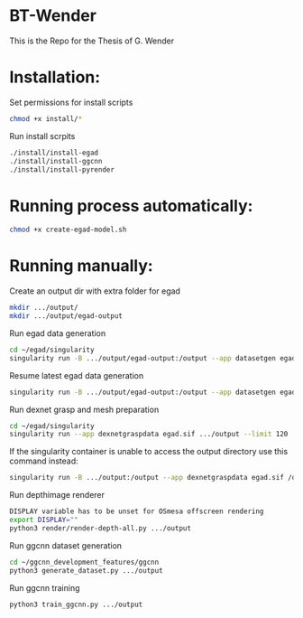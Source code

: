# BT-Wender
This is the Repo for the Thesis of G. Wender

# Installation:

Set permissions for install scripts
```bash
chmod +x install/*
```
Run install scrpits
```bash
./install/install-egad
./install/install-ggcnn
./install/install-pyrender
```

# Running process automatically:
```bash
chmod +x create-egad-model.sh
```

# Running manually:
Create an output dir with extra folder for egad
```bash
mkdir .../output/
mkdir .../output/egad-output
```
Run egad data generation
```bash
cd ~/egad/singularity
singularity run -B .../output/egad-output:/output --app datasetgen egad.sif
```
Resume latest egad data generation
```bash
singularity run -B .../output/egad-output:/output --app datasetgen egad.sif --resume
```
Run dexnet grasp and mesh preparation
```bash
cd ~/egad/singularity
singularity run --app dexnetgraspdata egad.sif .../output --limit 120
```
If the singularity container is unable to access the output directory use this command instead:
```bash
singularity run -B .../output:/output --app dexnetgraspdata egad.sif /output --limit 120
```
Run depthimage renderer
```bash
DISPLAY variable has to be unset for OSmesa offscreen rendering
export DISPLAY=""
python3 render/render-depth-all.py .../output
```
Run ggcnn dataset generation
```bash
cd ~/ggcnn_development_features/ggcnn
python3 generate_dataset.py .../output
```
Run ggcnn training
```bash
python3 train_ggcnn.py .../output
```
